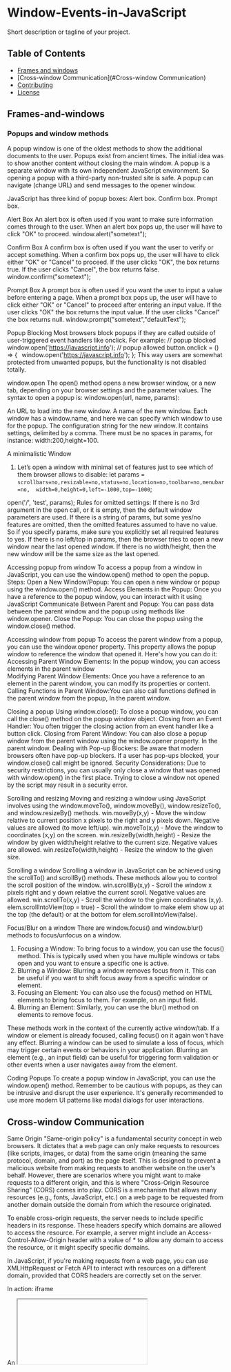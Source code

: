 # Window-Events-in-JavaScript

Short description or tagline of your project.

## Table of Contents

- [Frames and windows](#Frames-and-windows)
- [Cross-window Communication](#Cross-window Communication)
- [Contributing](#contributing)
- [License](#license)


## Frames-and-windows

### Popups and window methods 
A popup window is one of the oldest methods to show the additional documents to the user. 
Popups exist from ancient times. The initial idea was to show another content without closing the main window. 
A popup is a separate window with its own independent JavaScript environment. So opening a popup with a third-party non-trusted site is safe. 
A popup can navigate (change URL) and send messages to the opener window. 

JavaScript has three kind of popup boxes: 
Alert box. 
Confirm box. 
Prompt box. 

Alert Box 
An alert box is often used if you want to make sure information comes through to the user. 
When an alert box pops up, the user will have to click "OK" to proceed. 
window.alert("sometext"); 

Confirm Box 
A confirm box is often used if you want the user to verify or accept something. 
When a confirm box pops up, the user will have to click either "OK" or "Cancel" to proceed. 
If the user clicks "OK", the box returns true. If the user clicks "Cancel", the box returns false. 
window.confirm("sometext"); 

Prompt Box 
A prompt box is often used if you want the user to input a value before entering a page. 
When a prompt box pops up, the user will have to click either "OK" or "Cancel" to proceed after entering an input value. 
If the user clicks "OK" the box returns the input value. If the user clicks "Cancel" the box returns null. 
window.prompt("sometext","defaultText"); 

Popup Blocking 
Most browsers block popups if they are called outside of user-triggered event handlers like onclick. 
For example: 
// popup blocked 
window.open('https://javascript.info'); 
// popup allowed 
button.onclick = () => { 
  window.open('https://javascript.info'); 
}; 
This way users are somewhat protected from unwanted popups, but the functionality is not disabled totally. 

window.open 
The open() method opens a new browser window, or a new tab, depending on your browser settings and the parameter values. 
The syntax to open a popup is: window.open(url, name, params): 

An URL to load into the new window. 
A name of the new window. Each window has a window.name, and here we can specify which window to use for the popup. 
The configuration string for the new window. It contains settings, delimited by a comma. There must be no spaces in params, for instance: width:200,height=100. 

A minimalistic Window 
1. Let’s open a window with minimal set of features just to see which of them browser allows to disable: 
let params = `scrollbars=no,resizable=no,status=no,location=no,toolbar=no,menubar=no, 
width=0,height=0,left=-1000,top=-1000`; 

open('/', 'test', params); 
Rules for omitted settings: 
If there is no 3rd argument in the open call, or it is empty, then the default window parameters are used. 
If there is a string of params, but some yes/no features are omitted, then the omitted features assumed to have no value. So if you specify params, make sure you explicitly set all required features to yes. 
If there is no left/top in params, then the browser tries to open a new window near the last opened window. 
If there is no width/height, then the new window will be the same size as the last opened. 

Accessing popup from window 
To access a popup from a window in JavaScript, you can use the window.open() method to open the popup. 
Steps: 
Open a New Window/Popup: You can open a new window or popup using the window.open() method. 
Access Elements in the Popup: Once you have a reference to the popup window, you can interact with it using JavaScript 
Communicate Between Parent and Popup: You can pass data between the parent window and the popup using methods like window.opener. 
Close the Popup: You can close the popup using the window.close() method. 

Accessing window from popup 
To access the parent window from a popup, you can use the window.opener property. This property allows the popup window to reference the window that opened it. Here's how you can do it: 
Accessing Parent Window Elements: In the popup window, you can access elements in the parent window  
Modifying Parent Window Elements: Once you have a reference to an element in the parent window, you can modify its properties or content. 
Calling Functions in Parent Window:You can also call functions defined in the parent window from the popup, In the parent window. 

Closing a popup 
Using window.close(): To close a popup window, you can call the close() method on the popup window object. 
Closing from an Event Handler: You often trigger the closing action from an event handler like a button click. 
Closing from Parent Window: You can also close a popup window from the parent window using the window.opener property. In the parent window. 
Dealing with Pop-up Blockers: Be aware that modern browsers often have pop-up blockers. If a user has pop-ups blocked, your window.close() call might be ignored. 
Security Considerations: Due to security restrictions, you can usually only close a window that was opened with window.open() in the first place. Trying to close a window not opened by the script may result in a security error. 

Scrolling and resizing 
Moving and resizing a window using JavaScript involves using the window.moveTo(), window.moveBy(), window.resizeTo(), and window.resizeBy() methods. 
win.moveBy(x,y) - Move the window relative to current position x pixels to the right and y pixels down. Negative values are allowed (to move left/up). 
win.moveTo(x,y) - Move the window to coordinates (x,y) on the screen. 
win.resizeBy(width,height) - Resize the window by given width/height relative to the current size. Negative values are allowed. 
win.resizeTo(width,height) - Resize the window to the given size. 

Scrolling a window 
Scrolling a window in JavaScript can be achieved using the scrollTo() and scrollBy() methods. These methods allow you to control the scroll position of the window. 
win.scrollBy(x,y) - Scroll the window x pixels right and y down relative the current scroll. Negative values are allowed. 
win.scrollTo(x,y) - Scroll the window to the given coordinates (x,y). 
elem.scrollIntoView(top = true) - Scroll the window to make elem show up at the top (the default) or at the bottom for elem.scrollIntoView(false). 

Focus/Blur on a window 
There are window.focus() and window.blur() methods to focus/unfocus on a window. 
1. Focusing a Window: 
To bring focus to a window, you can use the focus() method. This is typically used when you have multiple windows or tabs open and you want to ensure a specific one is active. 
2. Blurring a Window: 
Blurring a window removes focus from it. This can be useful if you want to shift focus away from a specific window or element. 
3. Focusing an Element: 
You can also use the focus() method on HTML elements to bring focus to them. For example, on an input field. 
4. Blurring an Element: 
Similarly, you can use the blur() method on elements to remove focus. 

These methods work in the context of the currently active window/tab. 
If a window or element is already focused, calling focus() on it again won't have any effect. 
Blurring a window can be used to simulate a loss of focus, which may trigger certain events or behaviors in your application. 
Blurring an element (e.g., an input field) can be useful for triggering form validation or other events when a user navigates away from the element. 

Coding Popups 
To create a popup window in JavaScript, you can use the window.open() method. 
Remember to be cautious with popups, as they can be intrusive and disrupt the user experience. It's generally recommended to use more modern UI patterns like modal dialogs for user interactions. 


## Cross-window Communication

Same Origin 
"Same-origin policy" is a fundamental security concept in web browsers. It dictates that a web page can only make requests to resources (like scripts, images, or data) from the same origin (meaning the same protocol, domain, and port) as the page itself. This is designed to prevent a malicious website from making requests to another website on the user's behalf. 
However, there are scenarios where you might want to make requests to a different origin, and this is where "Cross-Origin Resource Sharing" (CORS) comes into play. CORS is a mechanism that allows many resources (e.g., fonts, JavaScript, etc.) on a web page to be requested from another domain outside the domain from which the resource originated. 

To enable cross-origin requests, the server needs to include specific headers in its response. These headers specify which domains are allowed to access the resource. For example, a server might include an Access-Control-Allow-Origin header with a value of * to allow any domain to access the resource, or it might specify specific domains. 

In JavaScript, if you're making requests from a web page, you can use XMLHttpRequest or Fetch API to interact with resources on a different domain, provided that CORS headers are correctly set on the server. 

 

In action: iframe 

An <iframe> is an HTML element that allows you to embed one webpage (the "child" page) within another (the "parent" page). This is a powerful feature that enables you to display content from different sources on the same page. 

 

An <iframe> tag hosts a separate embedded window, with its own separate document and window objects. 

We can access them using properties: 

iframe.contentWindow to get the window inside the <iframe>. 

iframe.contentDocument to get the document inside the <iframe>, короткий аналог iframe.contentWindow.document. 

When we access something inside the embedded window, the browser checks if the iframe has the same origin. If that’s not so then the access is denied (writing to location is an exception, it’s still permitted). 

 

 

Windows on subdomains: document.domain 

document.domain is a property in JavaScript that allows scripts from different subdomains of the same domain to communicate with each other, bypassing the same-origin policy. This can be useful in scenarios where you have multiple subdomains and need to share data or interact with scripts across them. 

Setting document.domain: In order to enable communication between subdomains, you need to set document.domain to the same value on both the parent and child pages. 

Using document.domain for Communication: After setting document.domain to the same value on both pages, you can now access properties and methods from one frame or window to another, even if they are on different subdomains. 

Security Considerations: Be cautious when using document.domain. It can introduce security risks if not used carefully. Make sure you trust the content from different subdomains before enabling cross-subdomain communication. 

Limitations: Keep in mind that this approach only works if the pages are from the same top-level domain (e.g., example.com). It won't work if the pages are from completely different domains (e.g., example.com and otherdomain.com). 

 

 

Using iframes in web development can be powerful, but it's important to be aware of potential pitfalls and challenges. One common pitfall is the "Wrong Document" error, which occurs when you attempt to access or manipulate elements within an iframe that is still loading or when you reference the wrong document context. Here's a closer look at this pitfall and how to avoid it: 

Accessing Elements Too Soon: 

When you load a web page with an iframe, the content inside the iframe is loaded asynchronously. If you try to access elements inside the iframe too soon, before the iframe has finished loading, you may encounter a "Wrong Document" error. For example: 

javascriptCopy code 

// This can cause a "Wrong Document" error if the iframe is not fully loaded yet. const iframe = document.getElementById('myIframe'); const iframeDocument = iframe.contentDocument; // May be null if not loaded yet. const iframeElement = iframeDocument.getElementById('myElement');  

To avoid this, you should ensure that the iframe has fully loaded before trying to access its content. 

Waiting for the load Event: 

The most reliable way to avoid the "Wrong Document" error is to wait for the iframe's load event to fire before interacting with its content. This event indicates that the iframe has finished loading, and its document is accessible. Here's an example of how to do this: 

javascriptCopy code 

const iframe = document.getElementById('myIframe'); iframe.addEventListener('load', function() { const iframeDocument = iframe.contentDocument; const iframeElement = iframeDocument.getElementById('myElement'); // Now you can safely interact with the iframe content. });  

By waiting for the load event, you ensure that you're working with the correct document context. 

Cross-Origin Considerations: 

If the iframe contains content from a different origin, you may run into cross-origin security restrictions. In such cases, you'll need to ensure that the server hosting the iframe content includes the appropriate CORS headers to allow access from the parent page's domain. 

In summary, when working with iframes in JavaScript, it's crucial to wait for the load event to ensure that the iframe's content is fully loaded and accessible. Additionally, be aware of potential cross-origin issues if the iframe contains content from a different domain. 

 

 

Collection: window.frames 

An alternative way to get a window object for <iframe>– is to get it from the named collectionwindow.frames: 

By number: window.frames[0] – the window object for the first frame in the document. 

By name: window.frames.iframeName – the window object for the frame withname="iframeName". 

 

The window.frames property in JavaScript is an array-like object that represents all the frames (or iframes) contained within a window. It provides access to the individual frames using their numerical indices or their names. 

 

An iframe may have other iframes inside. The corresponding window objects form a hierarchy. 

Navigation links are: 

window.frames – the collection of “children” windows (for nested frames). 

window.parent – the reference to the “parent” (outer) window. 

window.top – the reference to the topmost parent window. 

 

Keep in mind that frames are a somewhat older and less commonly used feature in modern web development. Nowadays, iframes are more commonly used to embed content from one website into another. Iframes can be accessed in a similar way using window.frames. 

 

 

The “sandbox” iframe attribute 

The sandbox attribute is an HTML attribute that can be applied to an <iframe> element. It provides a way to restrict the behavior of the embedded content within the iframe, enhancing security and preventing potential malicious activities. 
When you use the sandbox attribute, you're essentially creating a "sandboxed" environment for the content within the iframe. This means that the content inside the iframe is subject to certain restrictions and cannot perform certain actions by default. 
The sandbox attribute allows for the exclusion of certain actions inside an <iframe> in order to prevent it from executing untrusted code. It “sandboxes” the iframe by treating it as coming from another origin and/or applying other limitations. 
There’s a “default set” of restrictions applied for <iframe sandbox src="...">. But it can be relaxed if we provide a space-separated list of restrictions that should not be applied as a value of the attribute, like this: <iframe sandbox="allow-forms allow-popups">. 

Here are some of the restrictions imposed by the sandbox attribute: 
No JavaScript Execution: JavaScript is disabled by default. You can re-enable it by including the allow-scripts attribute. 
No Form Submission: Form submission is disabled. You can re-enable it by including the allow-forms attribute. 
No Content Navigation: Links will not cause the iframe to navigate. You can re-enable it by including the allow-same-origin attribute. 
No Popups: The iframe cannot open new windows or pop-ups. You can re-enable it by including the allow-popups attribute. 
No Plugins or Media Autoplay: This is controlled by the allow-plugins and allow-autoplay attributes, respectively. 
No Access to Parent Document: The content in the iframe cannot access the properties or methods of the parent document. 
No Access to Cookies or Storage: The content in the iframe cannot access cookies or local storage. 
No Access to Sensors or Device APIs: This includes things like the camera, microphone, geolocation, etc. 

Here’s a list of limitations: 
allow-same-origin - By default "sandbox" forces the “different origin” policy for the iframe. In other words, it makes the browser to treat the iframe as coming from another origin, even if its src points to the same site. With all implied restrictions for scripts. This option removes that feature. 
allow-top-navigation - Allows the iframe to change parent.location. 
allow-forms - Allows to submit forms from iframe. 
allow-scripts - Allows to run scripts from the iframe. 
allow-popups - Allows to window.open popups from the iframe 

Cross Window Messaging 
Cross-window messaging is a technique in web development that allows scripts in one window or iframe to communicate with scripts in another window or iframe, even if they come from different origins (i.e., different domains, protocols, or ports). This enables seamless interaction between different components of a web application, facilitating tasks like sharing data, coordinating actions, or updating UI elements. 
The window.postMessage() method is the primary mechanism for achieving cross-window messaging. It allows scripts to send messages between windows or iframes securely. 

Key points to consider when using cross-window messaging: 
Security: Always specify the target origin in the postMessage call. This ensures that messages are only sent to the intended recipient. 
Origin Validation: In the receiving window, validate the event.origin property to ensure that messages are only accepted from trusted sources. 
Message Validation: Be cautious when processing received messages. Ensure that they are in the expected format before using them to prevent potential security issues. 
Window References: To send a message to a specific window, you need a reference to that window. This can be obtained via methods like window.open() or by accessing frames using window.frames. 
Cross-Domain Communication: Cross-window messaging allows communication between different domains, but both parties must explicitly allow it. The receiving window must set up an event listener for message events. 
Cross-window messaging is a powerful feature that enables advanced interactions in web applications, but it should be used carefully to prevent security vulnerabilities. Always validate and sanitize messages, and be mindful of potential cross-site scripting (XSS) attacks. 



## Contributing

Explain how others can contribute to your project. This could include information on how to report bugs, suggest features, or submit pull requests.
